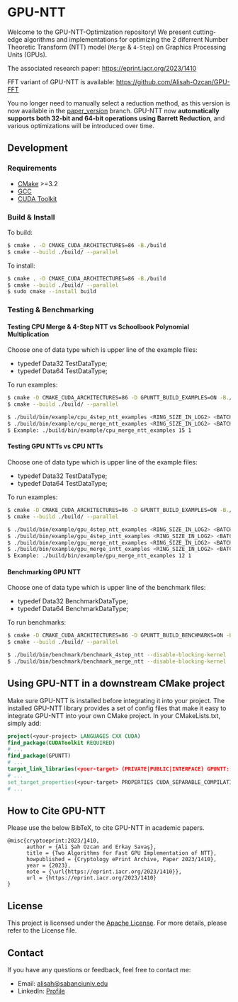 # GPU-NTT

Welcome to the GPU-NTT-Optimization repository! We present cutting-edge algorithms and implementations for optimizing the 2 diferrent Number Theoretic Transform (NTT) model (`Merge` & `4-Step`) on Graphics Processing Units (GPUs).

The associated research paper: https://eprint.iacr.org/2023/1410

FFT variant of GPU-NTT is available: https://github.com/Alisah-Ozcan/GPU-FFT

You no longer need to manually select a reduction method, as this version is now available in the [paper_version](https://github.com/Alisah-Ozcan/GPU-NTT/tree/paper_version)
 branch. GPU-NTT now **automatically supports both 32-bit and 64-bit operations using Barrett Reduction**, and various optimizations will be introduced over time.

## Development

### Requirements

- [CMake](https://cmake.org/download/) >=3.2
- [GCC](https://gcc.gnu.org/)
- [CUDA Toolkit](https://developer.nvidia.com/cuda-downloads)

### Build & Install

To build:

```bash
$ cmake . -D CMAKE_CUDA_ARCHITECTURES=86 -B./build
$ cmake --build ./build/ --parallel
```

To install:

```bash
$ cmake . -D CMAKE_CUDA_ARCHITECTURES=86 -B./build
$ cmake --build ./build/ --parallel
$ sudo cmake --install build
```

### Testing & Benchmarking

#### Testing CPU Merge & 4-Step NTT vs Schoolbook Polynomial Multiplication

Choose one of data type which is upper line of the example files:
- typedef Data32 TestDataType;
- typedef Data64 TestDataType;

To run examples:

```bash
$ cmake -D CMAKE_CUDA_ARCHITECTURES=86 -D GPUNTT_BUILD_EXAMPLES=ON -B./build
$ cmake --build ./build/ --parallel

$ ./build/bin/example/cpu_4step_ntt_examples <RING_SIZE_IN_LOG2> <BATCH_SIZE>
$ ./build/bin/example/cpu_merge_ntt_examples <RING_SIZE_IN_LOG2> <BATCH_SIZE>
$ Example: ./build/bin/example/cpu_merge_ntt_examples 15 1
```

#### Testing GPU NTTs vs CPU NTTs

Choose one of data type which is upper line of the example files:
- typedef Data32 TestDataType;
- typedef Data64 TestDataType;

To run examples:

```bash
$ cmake -D CMAKE_CUDA_ARCHITECTURES=86 -D GPUNTT_BUILD_EXAMPLES=ON -B./build
$ cmake --build ./build/ --parallel

$ ./build/bin/example/gpu_4step_ntt_examples <RING_SIZE_IN_LOG2> <BATCH_SIZE>
$ ./build/bin/example/gpu_4step_intt_examples <RING_SIZE_IN_LOG2> <BATCH_SIZE>
$ ./build/bin/example/gpu_merge_ntt_examples <RING_SIZE_IN_LOG2> <BATCH_SIZE>
$ ./build/bin/example/gpu_merge_intt_examples <RING_SIZE_IN_LOG2> <BATCH_SIZE>
$ Example: ./build/bin/example/gpu_merge_ntt_examples 12 1
```

#### Benchmarking GPU NTT

Choose one of data type which is upper line of the benchmark files:
- typedef Data32 BenchmarkDataType;
- typedef Data64 BenchmarkDataType;

To run benchmarks:

```bash
$ cmake -D CMAKE_CUDA_ARCHITECTURES=86 -D GPUNTT_BUILD_BENCHMARKS=ON -B./build
$ cmake --build ./build/ --parallel

$ ./build/bin/benchmark/benchmark_4step_ntt --disable-blocking-kernel
$ ./build/bin/benchmark/benchmark_merge_ntt --disable-blocking-kernel
```

## Using GPU-NTT in a downstream CMake project

Make sure GPU-NTT is installed before integrating it into your project. The installed GPU-NTT library provides a set of config files that make it easy to integrate GPU-NTT into your own CMake project. In your CMakeLists.txt, simply add:

```cmake
project(<your-project> LANGUAGES CXX CUDA)
find_package(CUDAToolkit REQUIRED)
# ...
find_package(GPUNTT)
# ...
target_link_libraries(<your-target> (PRIVATE|PUBLIC|INTERFACE) GPUNTT::ntt CUDA::cudart)
# ...
set_target_properties(<your-target> PROPERTIES CUDA_SEPARABLE_COMPILATION ON)
# ...
```

## How to Cite GPU-NTT

Please use the below BibTeX, to cite GPU-NTT in academic papers.

```
@misc{cryptoeprint:2023/1410,
      author = {Ali Şah Özcan and Erkay Savaş},
      title = {Two Algorithms for Fast GPU Implementation of NTT},
      howpublished = {Cryptology ePrint Archive, Paper 2023/1410},
      year = {2023},
      note = {\url{https://eprint.iacr.org/2023/1410}},
      url = {https://eprint.iacr.org/2023/1410}
}
```

## License
This project is licensed under the [Apache License](LICENSE). For more details, please refer to the License file.

## Contact
If you have any questions or feedback, feel free to contact me: 
- Email: alisah@sabanciuniv.edu
- LinkedIn: [Profile](https://www.linkedin.com/in/ali%C5%9Fah-%C3%B6zcan-472382305/)